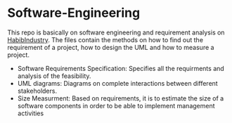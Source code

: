 # Software-Engineering

This repo is basically on software engineering and requirement analysis on [HabibIndustry](www.habibindustry.com ). The files contain the methods on how to find out the requirement of a project, how to design the UML and how to measure a project.

  - Software Requirements Specification: Specifies all the requirments and analysis of the feasibility. 
  - UML diagrams: Diagrams on complete interactions between different stakeholders.
  - Size Measurment: Based on requirements, it is to estimate the size of a software components in order to be able to implement management activities
